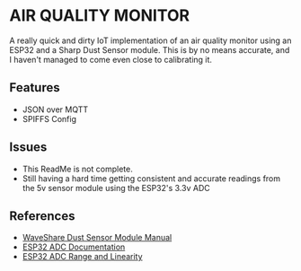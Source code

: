# AIR QUALITY MONITOR

A really quick and dirty IoT implementation of an air quality 
monitor using an ESP32 and a Sharp Dust Sensor module. This 
is by no means accurate, and I haven't managed to come even 
close to calibrating it. 

## Features

* JSON over MQTT
* SPIFFS Config

## Issues

* This ReadMe is not complete.
* Still having a hard time getting consistent and accurate 
    readings from the 5v sensor module using the ESP32's 
    3.3v ADC
    
## References

* [WaveShare Dust Sensor Module Manual](https://www.waveshare.com/w/upload/0/0a/Dust-Sensor-User-Manual-EN.pdf)
* [ESP32 ADC Documentation](https://docs.espressif.com/projects/esp-idf/en/latest/esp32/api-reference/peripherals/adc.html)
* [ESP32 ADC Range and Linearity](https://www.researchgate.net/figure/ADC-linearity-test-at-12-bit-resolution_fig4_320273388)